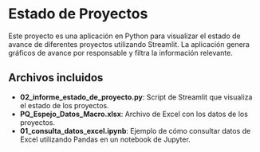 # Estado de Proyectos

Este proyecto es una aplicación en Python para visualizar el estado de avance de diferentes proyectos utilizando Streamlit. La aplicación genera gráficos de avance por responsable y filtra la información relevante.

## Archivos incluidos
- **02_informe_estado_de_proyecto.py**: Script de Streamlit que visualiza el estado de los proyectos.
- **PQ_Espejo_Datos_Macro.xlsx**: Archivo de Excel con los datos de los proyectos.
- **01_consulta_datos_excel.ipynb**: Ejemplo de cómo consultar datos de Excel utilizando Pandas en un notebook de Jupyter.
